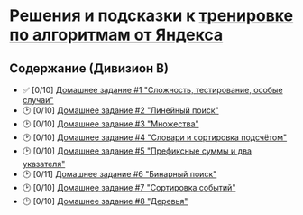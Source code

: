 # Решения и подсказки к [тренировке по алгоритмам от Яндекса](https://yandex.ru/yaintern/algorithm-training)

## Содержание (Дивизион В)

- :white_check_mark: [0/10] [Домашнее задание #1 "Сложность, тестирование, особые случаи"](hw1/)
- 🕑 [0/10] [Домашнее задание #2 "Линейный поиск"](hw2/)
- 🕑 [0/10] [Домашнее задание #3 "Множества"](hw3/)
- 🕑 [0/10] [Домашнее задание #4 "Словари и сортировка подсчётом"](hw4/)
- 🕑 [0/10] [Домашнее задание #5 "Префиксные суммы и два указателя"](hw5/)
- 🕑 [0/11] [Домашнее задание #6 "Бинарный поиск"](hw6/)
- 🕑 [0/10] [Домашнее задание #7 "Сортировка событий"](hw7/)
- 🕑 [0/10] [Домашнее задание #8 "Деревья"](hw8/)
